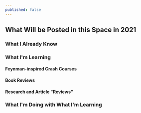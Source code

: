 ```yaml
---
published: false
---
```

## What Will be Posted in this Space in 2021

### What I Already Know


### What I'm Learning
#### Feynman-inspired Crash Courses

#### Book Reviews

#### Research and Article "Reviews"

### What I'm Doing with What I'm Learning
